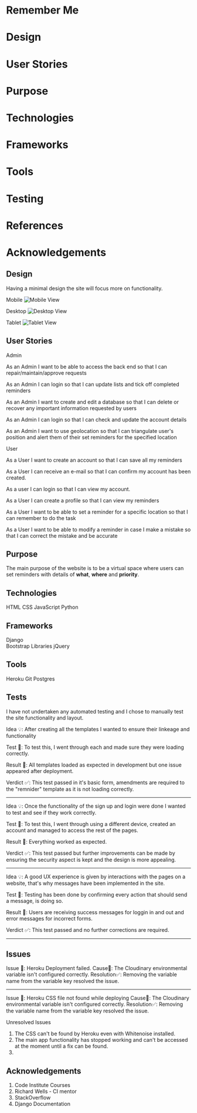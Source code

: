 # Remember Me #

# Design #
# User Stories #
# Purpose #
# Technologies #
# Frameworks #
# Tools #
# Testing #
# References #
# Acknowledgements #


## Design ##

Having a minimal design the site will focus more on functionality.

Mobile 
![Mobile View](https://user-images.githubusercontent.com/88729876/190950218-f747e8ae-cb36-42db-9e7a-de9b016eff22.png)


Desktop
![Desktop View](https://user-images.githubusercontent.com/88729876/190950146-c4da1f60-c6e0-48d5-bbc6-1a915cdc87db.png)


Tablet
![Tablet View](https://user-images.githubusercontent.com/88729876/190949967-22bbfdef-1f9a-4ce3-92d9-7965fba97801.png)



## User Stories ##

Admin

As an Admin I want to be able to access the back end so that I can repair/maintain/approve requests

As an Admin I can login so that I can update lists and tick off completed reminders

As an Admin I want to create and edit a database so that I can delete or recover any important information requested by users

As an Admin I can login so that I can check and update the account details

As an Admin I want to use geolocation so that I can triangulate user's position and alert them of their set reminders for the specified location


User

As a User I want to create an account so that I can save all my reminders

As a User I can receive an e-mail so that I can confirm my account has been created.

As a user I can login so that I can view my account.

As a User I can create a profile so that I can view my reminders

As a User I want to be able to set a reminder for a specific location so that I can remember to do the task

As a User I want to be able to modify a reminder in case I make a mistake so that I can correct the mistake and be accurate





## Purpose ##

The main purpose of the website is to be a virtual space where users can set reminders with details of **what**, **where** and **priority**.



## Technologies ##

HTML
CSS
JavaScript
Python


## Frameworks ##
Django  
Bootstrap 
Libraries 
jQuery  



## Tools ##
Heroku
Git
Postgres


## Tests ##

I have not undertaken any automated testing and I chose to manually test the site functionality and layout.

Idea 💡: After creating all the templates I wanted to ensure their linkeage and functionality

Test 📝: To test this, I went through each and made sure they were loading correctly.

Result 👷: All templates loaded as expected in development but one issue appeared after deployment.

Verdict ✅: This test passed in it's basic form, amendments are required to the "remnider" template as it is not loading correctly.

---

Idea 💡: Once the functionality of the sign up and login were done I wanted to test and see if they work correctly.

Test 📝: To test this, I went through using a different device, created an account and managed to access the rest of the pages.

Result 👷: Everything worked as expected.

Verdict ✅: This test passed but further improvements can be made by ensuring the security aspect is kept and the design is more appealing.

---

Idea 💡: A good UX experience is given by interactions with the pages on a website, that's why messages have been implemented in the site.

Test 📝: Testing has been done by confirming every action that should send a message, is doing so.

Result 👷: Users are receiving success messages for loggin in and out and error messages for incorrect forms.

Verdict ✅: This test passed and no further corrections are required.

---



## Issues ##

Issue 🐛: Heroku Deployment failed.
Cause🔧: The Cloudinary environmental variable isn't configured correctly.
Resolution✅: Removing the variable name from the variable key resolved the issue.

---

Issue 🐛: Heroku CSS file not found while deploying
Cause🔧: The Cloudinary environmental variable isn't configured correctly.
Resolution✅: Removing the variable name from the variable key resolved the issue.

Unresolved Issues

1. The CSS can't be found by Heroku even with Whitenoise installed.
2. The main app functionality has stopped working and can't be accessed at the moment until a fix can be found.
3. 


## Acknowledgements ##
1. Code Institute Courses
2. Richard Wells - CI mentor
3. StackOverflow
4. Django Documentation

